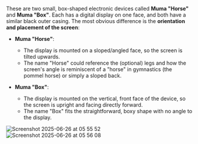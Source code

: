 These are two small, box-shaped electronic devices called **Muma "Horse"** and **Muma "Box"**. Each has a digital display on one face, and both have a similar black outer casing. The most obvious difference is the **orientation and placement of the screen**:

* **Muma "Horse"**:

  * The display is mounted on a sloped/angled face, so the screen is tilted upwards.
  * The name "Horse" could reference the (optional) legs and how the screen's angle is reminiscent of a "horse" in gymnastics (the pommel horse) or simply a sloped back.

* **Muma "Box"**:

  * The display is mounted on the vertical, front face of the device, so the screen is upright and facing directly forward.
  * The name "Box" fits the straightforward, boxy shape with no angle to the display.



![Screenshot 2025-06-26 at 05 55 52](https://github.com/user-attachments/assets/c4464924-b38b-449e-94ec-147092278d2a)
![Screenshot 2025-06-26 at 05 56 08](https://github.com/user-attachments/assets/d38402c1-92a8-4f7c-9bb0-4dad1cdeb1ec)
